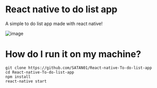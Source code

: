 # React native to do list app

A simple to do list app made with react native!

![image](https://user-images.githubusercontent.com/68592417/123128942-2d347800-d469-11eb-8bda-2023c6e4b554.png)


# How do I run it on my machine?

```
git clone https://github.com/SATAN01/React-native-To-do-list-app
cd React-native-To-do-list-app
npm install
react-native start
```
